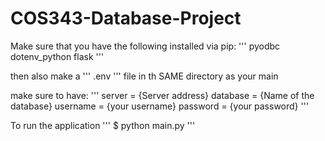 # COS343-Database-Project

Make sure that you have the following installed via pip:
'''
pyodbc
dotenv_python
flask
'''

then also make a ''' .env ''' file in th SAME directory as your main

make sure to have:
'''
server = {Server address}
database = {Name of the database}
username = {your username} 
password = {your password} 
'''


To run the application
'''
$ python main.py
'''
